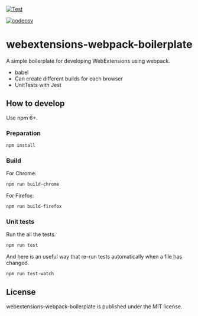 [![Test](https://github.com/wtetsu/webextensions-webpack-boilerplate/workflows/CI/badge.svg)](https://github.com/wtetsu/mouse-dictionary/actions?query=workflow%3ATest)

[![codecov](https://codecov.io/gh/wtetsu/webextensions-webpack-boilerplate/branch/master/graph/badge.svg?token=Bly5yadIjQ)](https://codecov.io/gh/wtetsu/webextensions-webpack-boilerplate)

# webextensions-webpack-boilerplate

A simple boilerplate for developing WebExtensions using webpack.

- babel
- Can create different builds for each browser
- UnitTests with Jest

## How to develop

Use npm 6+.

### Preparation

```sh
npm install
```

### Build

For Chrome:

```sh
npm run build-chrome
```

For Firefox:

```sh
npm run build-firefox
```

### Unit tests

Run the all the tests.

```sh
npm run test
```

And here is an useful way that re-run tests automatically when a file has changed.

```sh
npm run test-watch
```

## License

webextensions-webpack-boilerplate is published under the MIT license.
